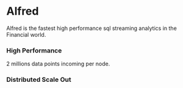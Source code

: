# Alfred
Alfred is the fastest high performance sql streaming analytics in the Financial world.

### High Performance
2 millions data points incoming per node.


### Distributed Scale Out

